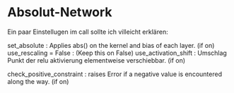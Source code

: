 # Absolut-Network

Ein paar Einstellugen im call sollte ich villeicht erklären:

set_absolute : Applies abs() on the kernel and bias of each layer. (if on)
use_rescaling = False : (Keep this on False)
use_activation_shift : Umschlag Punkt der relu aktivierung elementweise verschiebbar. (if on)

check_positive_constraint : raises Error if a negative value is encountered along the way. (if on)
